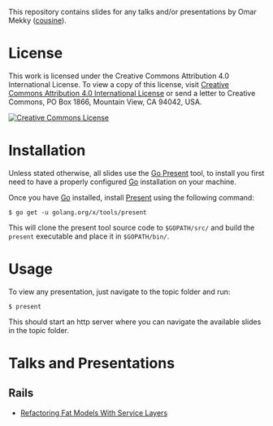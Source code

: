 This repository contains slides for any talks and/or presentations by Omar Mekky
([cousine](https://github.com/cousine)).

# License

This work is licensed under the Creative Commons Attribution 4.0 International 
License. To view a copy of this license, visit 
[Creative Commons Attribution 4.0 International License](http://creativecommons.org/licenses/by/4.0/)
or send a letter to Creative Commons, PO Box 1866, Mountain View, CA 94042, USA.

[![Creative Commons License](https://i.creativecommons.org/l/by/4.0/88x31.png)](http://creativecommons.org/licenses/by/4.0/)

# Installation

Unless stated otherwise, all slides use the [Go Present](https://godoc.org/golang.org/x/tools/present) 
tool, to install you first need to have a properly configured [Go](https://golang.org/)
installation on your machine.

Once you have [Go](https://golang.org/) installed, install [Present](https://godoc.org/golang.org/x/tools/present)
using the following command:

```
$ go get -u golang.org/x/tools/present
```

This will clone the present tool source code to `$GOPATH/src/` and build the
`present` executable and place it in `$GOPATH/bin/`.

# Usage

To view any presentation, just navigate to the topic folder and run:

```
$ present
```

This should start an http server where you can navigate the available slides in
the topic folder.

# Talks and Presentations

## Rails

* [Refactoring Fat Models With Service Layers](rails/refactoring_fat_models_with_service_layers.slide)

